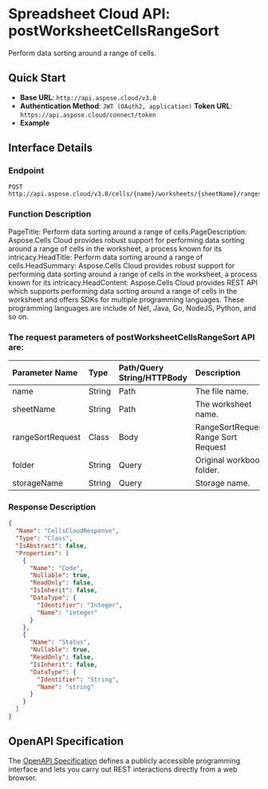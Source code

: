 # **Spreadsheet Cloud API: postWorksheetCellsRangeSort**

Perform data sorting around a range of cells. 

## **Quick Start**

- **Base URL**: `http://api.aspose.cloud/v3.0`
- **Authentication Method**: `JWT (OAuth2, application)`  **Token URL**: `https://api.aspose.cloud/connect/token`
- **Example** 
<script src="https://gist.github.com/aspose-cells-cloud-gists/8a5b324fdf3e574dbd747c1a1e24b05d.js?file=Example30_PostWorksheetCellsRangeSort.cs"></script>

## **Interface Details**

### **Endpoint** 

```
POST http://api.aspose.cloud/v3.0/cells/{name}/worksheets/{sheetName}/ranges/sort
```

### **Function Description**
PageTitle: Perform data sorting around a range of cells.PageDescription: Aspose.Cells Cloud provides robust support for performing data sorting around a range of cells in the worksheet, a process known for its intricacy.HeadTitle: Perform data sorting around a range of cells.HeadSummary: Aspose.Cells Cloud provides robust support for performing data sorting around a range of cells in the worksheet, a process known for its intricacy.HeadContent: Aspose.Cells Cloud provides REST API which supports performing data sorting around a range of cells in the worksheet and offers SDKs for multiple programming languages. These programming languages are include of Net, Java, Go, NodeJS, Python, and so on.

### The request parameters of **postWorksheetCellsRangeSort** API are: 

| Parameter Name | Type | Path/Query String/HTTPBody | Description | 
| :- | :- | :- |:- | 
|name|String|Path|The file name.|
|sheetName|String|Path|The worksheet name.|
|rangeSortRequest|Class|Body|RangeSortRequest Range Sort Request |
|folder|String|Query|Original workbook folder.|
|storageName|String|Query|Storage name.|


### **Response Description**
```json
{
  "Name": "CellsCloudResponse",
  "Type": "Class",
  "IsAbstract": false,
  "Properties": [
    {
      "Name": "Code",
      "Nullable": true,
      "ReadOnly": false,
      "IsInherit": false,
      "DataType": {
        "Identifier": "Integer",
        "Name": "integer"
      }
    },
    {
      "Name": "Status",
      "Nullable": true,
      "ReadOnly": false,
      "IsInherit": false,
      "DataType": {
        "Identifier": "String",
        "Name": "string"
      }
    }
  ]
}
```

## OpenAPI Specification

The [OpenAPI Specification](https://reference.aspose.cloud/cells/#/RangesController/PostWorksheetCellsRangeSort) defines a publicly accessible programming interface and lets you carry out REST interactions directly from a web browser.

